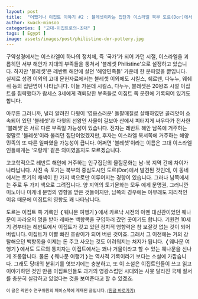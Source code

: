 ```yaml
---
layout: post
title:  "어쨌거나 이집트 이야기 #2 : 블레셋이라는 집단과 이스라엘 북부 도르(Dor)에서 발견된 주전자"
author: kwack-minsoo
categories: [ "고대-이집트로의-초대" ]
tags: [ Egypt ] 
image: assets/images/post/philistine-dor-pottery.jpg
---
```


구약성경에서는 이스라엘이 하나의 정치체, 즉 '국가'가 되어 가던 시절, 이스라엘을 괴롭히던 서부 해안가 지대의 부족들을 퉁쳐서 '블레셋 Philistine'으로 설정하고 있습니다. 하지만 '블레셋'은 레반트 해안에 살던 '해양민족들' 가운데 한 분파였을 뿐입니다. 실제로 성경 이외의 고대 문헌자료에서는 블레셋 이외에도 시킬스, 쉐르덴, 다누누, 웨쉐쉬 등의 집단명이 나타납니다. 이들 가운데 시킬스, 다누누, 블레셋은 20왕조 시절 이집트를 침략했다가 람세스 3세에게 격퇴당한 부족들로 이집트 쪽 문헌에 기록되어 있기도 합니다.

아무튼 그러니까, 널리 알려진 다윗이 '영웅스러운' 돌팔매질로 살해하였던 골리앗이 소속되어 있던 '블레셋'과 다윗의 선왕인 사울이 길보아 산에서 피터지게 싸우다가 전사한 '블레셋'은 서로 다른 부족일 가능성이 있습니다. 전자는 레반트 해안 남쪽에 거주하는 정말로 '블레셋'이라 불리던 집단이었겠지만, 후자는 이스라엘 북서쪽에 거주하는 해양민족의 또 다른 일파였을 가능성이 큽니다. 어쩌면 '블레셋'이라는 이름은 고대 이스라엘인들에게는 '오랑캐' 같은 의미였을지도 모르겠습니다.

고고학적으로 레반트 해안에 거주하는 인구집단의 물질문화는 남-북 지역 간에 차이가 나타납니다. 사진 속 토기는 북부의 중심도시인 도르(Dor)에서 발견된 것인데, 이 동네에서는 토기의 채색이 한 가지 색으로만 이루어지는 경향이 있습니다. 그러나 남쪽에서는 주로 두 가지 색으로 그려집니다. 양 지역의 토기문화는 모두 에게 문명권, 그러니깐 미노아나 미케네 문명의 영향을 받은 것들이지만, 남쪽의 경우에는 아무래도 지리적인 이유 때문에 이집트의 영향도 꽤 나타납니다.

도르는 이집트 쪽 기록인 &#10092;웨나문 여행기&#10093;에서 카르낙 시전의 아멘 대신관이었던 웨나문이 파라오의 명을 받아 레바논 백향목을 구입하러 갔던 곳이기도 합니다. 기원전 10세기 경부터는 레반트에서 이집트가 갖고 있던 정치적 영향력은 참 보잘것 없는 것이 되어버립니다. 이집트가 이빨 빠진 호랑이가 되어 버린 것이죠. 그래서 그 이전에는 거의 강탈해오던 백향목을 이제는 돈 주고 사오는 것도 어려워지는 처지가 됩니다. &#10092;웨나문 여행기&#10093;에서도 도르의 통치자는 이집트에서는 꽤나 거물이라고 할 수 있는 웨나문을 신나게 조롱합니다. 물론 &#10092;웨나문 여행기&#10093;는 역사적 기록이라기 보다는 소설에 가깝습니다. 그래도 당대의 분위기를 엿보기에는 충분하고, 또 이 소설은 이집트인들이 쓰고 읽고 이야기하던 것인 만큼 이집트인들도 과거의 영광스럽던 시대와는 사뭇 달라진 국제 질서를 충분히 실감하고 있었다는 것을 보여준다고 할 수 있겠죠.

<span class="text-muted"><small>이 글은 곽민수 연구위원의 페이스북에 게재된 글입니다. <a href="https://www.facebook.com/788059417/posts/10160328045829418/" target="_blank">(원글 바로가기)</a></small></span>
